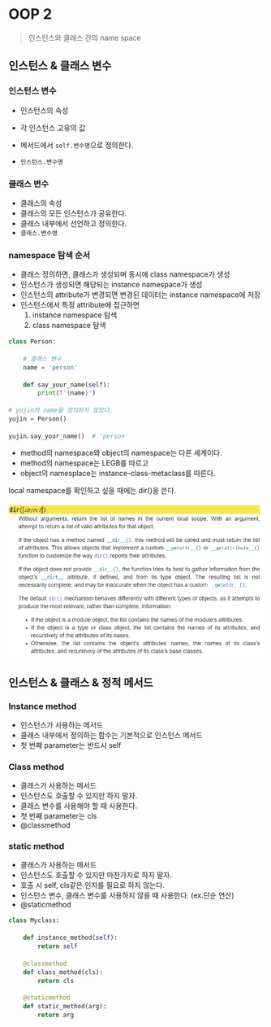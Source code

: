 # OOP 2

> 인스턴스와 클래스 간의 name space



## 인스턴스 & 클래스 변수



### 인스턴스 변수

- 인스턴스의 속성

- 각 인스턴스 고유의 값 
- 메서드에서 `self.변수명`으로 정의한다. 
-  `인스턴스.변수명` 



### 클래스 변수

- 클래스의 속성
- 클래스의 모든 인스턴스가 공유한다.
- 클래스 내부에서 선언하고 정의한다.
- `클래스.변수명`



### namespace 탐색 순서

- 클래스 정의하면,  클래스가 생성되며 동시에 class namespace가 생성
- 인스턴스가 생성되면 해당되는 instance namespace가 생성
- 인스턴스의 attribute가 변경되면 변경된 데이터는 instance namespace에 저장
- 인스턴스에서 특정 attribute에 접근하면 
  1. instance namespace 탐색
  2. class namespace 탐색



```python
class Person:
    
    # 클래스 변수
    name = 'person'
    
    def say_your_name(self):
        print(f'{name}')
        
# yujin의 name을 정의하지 않았다.
yujin = Person()

yujin.say_your_name()  # 'person'
```



- method의 namespace와 object의 namespace는 다른 세계이다.
- method의 namespace는 LEGB를 따르고
- object의 namesplace는 instance-class-metaclass를 따른다.



local namespace를 확인하고 싶을 때에는 dir()을 쓴다.

![image-20210128144154452](10_OOP_2.assets/image-20210128144154452.png)





## 인스턴스 & 클래스 & 정적 메서드



### Instance method

- 인스턴스가 사용하는 메서드
- 클래스 내부에서 정의하는 함수는 기본적으로 인스턴스 메서드
- 첫 번째 parameter는 반드시 self



### Class method

- 클래스가 사용하는 메서드
- 인스턴스도 호출할 수 있지만 하지 말자.
- 클래스 변수를 사용해야 할 때 사용한다.
- 첫 번째 parameter는 cls 
- @classmethod



### static method

- 클래스가 사용하는 메서드
- 인스턴스도 호출할 수 있지만 마찬가지로 하지 말자.
- 호출 시 self, cls같은 인자를 필요로 하지 않는다. 
- 인스턴스 변수, 클래스 변수를 사용하지 않을 때 사용한다. (ex.단순 연산)
- @staticmethod



```python
class Myclass:

	def instance_method(self):
        return self
    
    @classmethod
    def class_method(cls):
        return cls
    
    @staticmethod
    def static_method(arg):
        return arg
```

